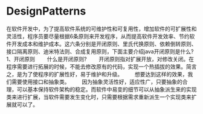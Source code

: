 # DesignPatterns
在软件开发中，为了提高软件系统的可维护性和可复用性，增加软件的可扩展性和灵活性，程序员要尽量根据6条原则来开发程序，从而提高软件开发效率、节约软件开发成本和维护成本。这六条分别是开闭原则、里氏代换原则、依赖倒转原则、接口隔离原则、迪米特法则、合成复用原则，下面主要介绍java开闭原则是什么?
1、开闭原则
　　什么是开闭原则?
　　开闭原则指对扩展开放，对修改关闭。在程序需要进行拓展的时候，不能去修改原有的代码，实现一个热插拔的效果。简言之，是为了使程序的扩展性好，易于维护和升级。
　　想要达到这样的效果，我们需要使用接口和抽象类。
　　因为抽象灵活性好，适应性广，只要抽象的合理，可以基本保持软件架构的稳定。而软件中易变的细节可以从抽象派生来的实现类来进行扩展，当软件需要发生变化时，只需要根据需求重新派生一个实现类来扩展就可以了。

